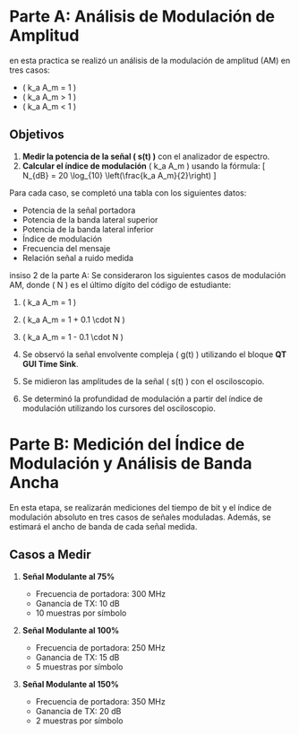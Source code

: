 # Parte A: Análisis de Modulación de Amplitud

en esta practica se realizó un análisis de la modulación de amplitud (AM) en tres casos:

- \( k_a A_m = 1 \)
- \( k_a A_m > 1 \)
- \( k_a A_m < 1 \)

## Objetivos

1. **Medir la potencia de la señal \( s(t) \)** con el analizador de espectro.
2. **Calcular el índice de modulación** \( k_a A_m \) usando la fórmula:
   \[
   N_{dB} = 20 \log_{10} \left(\frac{k_a A_m}{2}\right)
   \]


Para cada caso, se completó una tabla con los siguientes datos:

- Potencia de la señal portadora
- Potencia de la banda lateral superior
- Potencia de la banda lateral inferior
- Índice de modulación
- Frecuencia del mensaje
- Relación señal a ruido medida
 

insiso 2 de la parte  A:
Se consideraron los siguientes casos de modulación AM, donde \( N \) es el último dígito del código de estudiante:
1. \( k_a A_m = 1 \)
2. \( k_a A_m = 1 + 0.1 \cdot N \)
3. \( k_a A_m = 1 - 0.1 \cdot N \)

1. Se observó la señal envolvente compleja \( g(t) \) utilizando el bloque **QT GUI Time Sink**.
2. Se midieron las amplitudes de la señal \( s(t) \) con el osciloscopio.
3. Se determinó la profundidad de modulación a partir del índice de modulación utilizando los cursores del osciloscopio.

# Parte B: Medición del Índice de Modulación y Análisis de Banda Ancha

En esta etapa, se realizarán mediciones del tiempo de bit y el índice de modulación absoluto en tres casos de señales moduladas. Además, se estimará el ancho de banda de cada señal medida.

## Casos a Medir

1. **Señal Modulante al 75%**  
   - Frecuencia de portadora: 300 MHz  
   - Ganancia de TX: 10 dB  
   - 10 muestras por símbolo  

2. **Señal Modulante al 100%**  
   - Frecuencia de portadora: 250 MHz  
   - Ganancia de TX: 15 dB  
   - 5 muestras por símbolo  

3. **Señal Modulante al 150%**  
   - Frecuencia de portadora: 350 MHz  
   - Ganancia de TX: 20 dB  
   - 2 muestras por símbolo  






